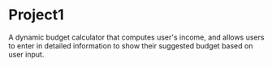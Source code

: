 # Project1
A dynamic budget calculator that computes user's income, and allows users to enter in detailed information to show their suggested budget based on user input.
